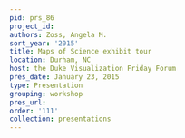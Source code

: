 ```yaml
---
pid: prs_86
project_id: 
authors: Zoss, Angela M.
sort_year: '2015'
title: Maps of Science exhibit tour
location: Durham, NC
host: the Duke Visualization Friday Forum
pres_date: January 23, 2015
type: Presentation
grouping: workshop
pres_url: 
order: '111'
collection: presentations
---
```

